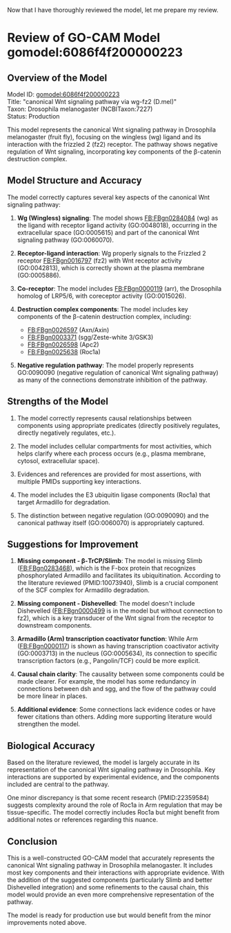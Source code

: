 Now that I have thoroughly reviewed the model, let me prepare my review.

# Review of GO-CAM Model gomodel:6086f4f200000223

## Overview of the Model

Model ID: [gomodel:6086f4f200000223](https://bioregistry.io/go.model:6086f4f200000223)  
Title: "canonical Wnt signaling pathway via wg-fz2 (D.mel)"  
Taxon: Drosophila melanogaster (NCBITaxon:7227)  
Status: Production

This model represents the canonical Wnt signaling pathway in Drosophila melanogaster (fruit fly), focusing on the wingless (wg) ligand and its interaction with the frizzled 2 (fz2) receptor. The pathway shows negative regulation of Wnt signaling, incorporating key components of the β-catenin destruction complex.

## Model Structure and Accuracy

The model correctly captures several key aspects of the canonical Wnt signaling pathway:

1. **Wg (Wingless) signaling**: The model shows [FB:FBgn0284084](https://bioregistry.io/FB:FBgn0284084) (wg) as the ligand with receptor ligand activity (GO:0048018), occurring in the extracellular space (GO:0005615) and part of the canonical Wnt signaling pathway (GO:0060070).

2. **Receptor-ligand interaction**: Wg properly signals to the Frizzled 2 receptor [FB:FBgn0016797](https://bioregistry.io/FB:FBgn0016797) (fz2) with Wnt receptor activity (GO:0042813), which is correctly shown at the plasma membrane (GO:0005886).

3. **Co-receptor**: The model includes [FB:FBgn0000119](https://bioregistry.io/FB:FBgn0000119) (arr), the Drosophila homolog of LRP5/6, with coreceptor activity (GO:0015026).

4. **Destruction complex components**: The model includes key components of the β-catenin destruction complex, including:
   - [FB:FBgn0026597](https://bioregistry.io/FB:FBgn0026597) (Axn/Axin)
   - [FB:FBgn0003371](https://bioregistry.io/FB:FBgn0003371) (sgg/Zeste-white 3/GSK3)
   - [FB:FBgn0026598](https://bioregistry.io/FB:FBgn0026598) (Apc2)
   - [FB:FBgn0025638](https://bioregistry.io/FB:FBgn0025638) (Roc1a)

5. **Negative regulation pathway**: The model properly represents GO:0090090 (negative regulation of canonical Wnt signaling pathway) as many of the connections demonstrate inhibition of the pathway.

## Strengths of the Model

1. The model correctly represents causal relationships between components using appropriate predicates (directly positively regulates, directly negatively regulates, etc.).

2. The model includes cellular compartments for most activities, which helps clarify where each process occurs (e.g., plasma membrane, cytosol, extracellular space).

3. Evidences and references are provided for most assertions, with multiple PMIDs supporting key interactions.

4. The model includes the E3 ubiquitin ligase components (Roc1a) that target Armadillo for degradation.

5. The distinction between negative regulation (GO:0090090) and the canonical pathway itself (GO:0060070) is appropriately captured.

## Suggestions for Improvement

1. **Missing component - β-TrCP/Slimb**: The model is missing Slimb ([FB:FBgn0283468](https://bioregistry.io/FB:FBgn0283468)), which is the F-box protein that recognizes phosphorylated Armadillo and facilitates its ubiquitination. According to the literature reviewed (PMID:10073940), Slimb is a crucial component of the SCF complex for Armadillo degradation.

2. **Missing component - Dishevelled**: The model doesn't include Dishevelled ([FB:FBgn0000499](https://bioregistry.io/FB:FBgn0000499) is in the model but without connection to fz2), which is a key transducer of the Wnt signal from the receptor to downstream components.

3. **Armadillo (Arm) transcription coactivator function**: While Arm ([FB:FBgn0000117](https://bioregistry.io/FB:FBgn0000117)) is shown as having transcription coactivator activity (GO:0003713) in the nucleus (GO:0005634), its connection to specific transcription factors (e.g., Pangolin/TCF) could be more explicit.

4. **Causal chain clarity**: The causality between some components could be made clearer. For example, the model has some redundancy in connections between dsh and sgg, and the flow of the pathway could be more linear in places.

5. **Additional evidence**: Some connections lack evidence codes or have fewer citations than others. Adding more supporting literature would strengthen the model.

## Biological Accuracy

Based on the literature reviewed, the model is largely accurate in its representation of the canonical Wnt signaling pathway in Drosophila. Key interactions are supported by experimental evidence, and the components included are central to the pathway.

One minor discrepancy is that some recent research (PMID:22359584) suggests complexity around the role of Roc1a in Arm regulation that may be tissue-specific. The model correctly includes Roc1a but might benefit from additional notes or references regarding this nuance.

## Conclusion

This is a well-constructed GO-CAM model that accurately represents the canonical Wnt signaling pathway in Drosophila melanogaster. It includes most key components and their interactions with appropriate evidence. With the addition of the suggested components (particularly Slimb and better Dishevelled integration) and some refinements to the causal chain, this model would provide an even more comprehensive representation of the pathway.

The model is ready for production use but would benefit from the minor improvements noted above.